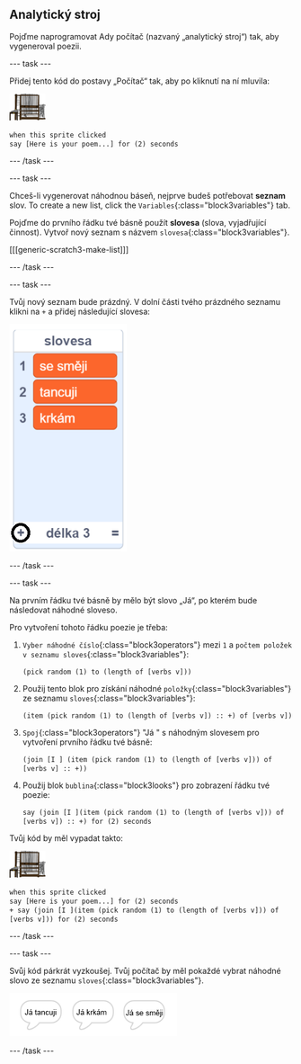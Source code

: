## Analytický stroj

Pojďme naprogramovat Ady počítač (nazvaný „analytický stroj“) tak, aby vygeneroval poezii.

\--- task \---

Přidej tento kód do postavy „Počítač“ tak, aby po kliknutí na ní mluvila:

![postava počítače](images/computer-sprite.png)

```blocks3
when this sprite clicked
say [Here is your poem...] for (2) seconds
```

\--- /task \---

\--- task \---

Chceš-li vygenerovat náhodnou báseň, nejprve budeš potřebovat **seznam** slov. To create a new list, click the `Variables`{:class="block3variables"} tab.

Pojďme do prvního řádku tvé básně použít **slovesa** (slova, vyjadřující činnost). Vytvoř nový seznam s názvem `slovesa`{:class="block3variables"}.

[[[generic-scratch3-make-list]]]

\--- /task \---

\--- task \---

Tvůj nový seznam bude prázdný. V dolní části tvého prázdného seznamu klikni na `+` a přidej následující slovesa:

![seznam se zvýrazněným +](images/poetry-verbs-annotated.png)

\--- /task \---

\--- task \---

Na prvním řádku tvé básně by mělo být slovo „Já“, po kterém bude následovat náhodné sloveso.

Pro vytvoření tohoto řádku poezie je třeba:

1. `Vyber náhodné číslo`{:class="block3operators"} mezi `1` a `počtem položek v seznamu sloves`{:class="block3variables"}:
    
    ```blocks3
    (pick random (1) to (length of [verbs v]))
    ```

2. Použij tento blok pro získání náhodné `položky`{:class="block3variables"} ze seznamu `sloves`{:class="block3variables"}:
    
    ```blocks3
    (item (pick random (1) to (length of [verbs v]) :: +) of [verbs v])
    ```

3. `Spoj`{:class="block3operators"} "Já " s náhodným slovesem pro vytvoření prvního řádku tvé básně:
    
    ```blocks3
    (join [I ] (item (pick random (1) to (length of [verbs v])) of [verbs v] :: +))
    ```

4. Použij blok `bublina`{:class="block3looks"} pro zobrazení řádku tvé poezie:
    
    ```blocks3
    say (join [I ](item (pick random (1) to (length of [verbs v])) of [verbs v]) :: +) for (2) seconds
    ```

Tvůj kód by měl vypadat takto:

![postava počítače](images/computer-sprite.png)

```blocks3
when this sprite clicked
say [Here is your poem...] for (2) seconds
+ say (join [I ](item (pick random (1) to (length of [verbs v])) of [verbs v])) for (2) seconds
```

\--- /task \---

\--- task \---

Svůj kód párkrát vyzkoušej. Tvůj počítač by měl pokaždé vybrat náhodné slovo ze seznamu `sloves`{:class="block3variables"}.

![3 bubliny říkající různé věci](images/poetry-random-test.png)

\--- /task \---